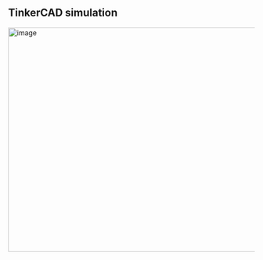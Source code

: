## TinkerCAD simulation
<img width="1034" height="458" alt="image" src="https://github.com/user-attachments/assets/f430b809-5db3-4553-a80f-994ac08c212a" />
